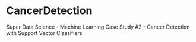 # CancerDetection
Super Data Science - Machine Learning Case Study #2 - Cancer Detection with Support Vector Classifiers

